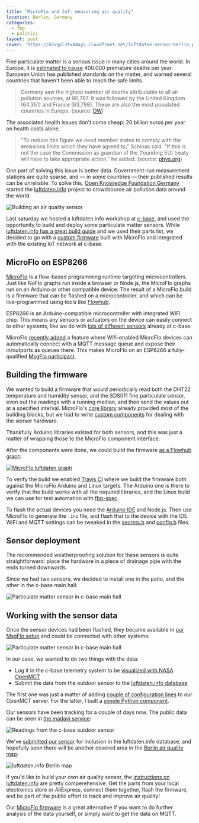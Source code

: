 ```yaml
---
title: "MicroFlo and IoT: measuring air quality"
location: Berlin, Germany
categories:
  - fbp
  - politics
layout: post
cover: 'https://d2vqpl3tx84ay5.cloudfront.net/luftdaten-sensor-berlin.png'
---
```

Fine particulate matter is a serious issue in many cities around the world. In Europe, it is [estimated to cause](https://ec.europa.eu/jrc/en/news/air-quality-atlas-europe-mapping-sources-fine-particulate-matter) 400.000 premature deaths per year. European Union has published standards on the matter, and warned several countries that haven't been able to reach the safe limits.

> Germany saw the highest number of deaths attributable to all air pollution sources, at 80,767. It was followed by the United Kingdom (64,351) and France (63,798). These are also the most populated countries in Europe. (source: [DW](http://www.dw.com/en/air-pollution-kills-half-a-million-people-in-europe-eu-agency-reports/a-40920041))

The associated health issues don't come cheap: 20 billion euros per year on health costs alone.

> "To reduce this figure we need member states to comply with the emissions limits which they have agreed to," Schinas said. "If this is not the case the Commission as guardian of the (founding EU) treaty will have to take appropriate action," he added. (source: [phys.org](https://phys.org/news/2018-01-eu-summons-france-germany-uk.html))

One part of solving this issue is better data. Government-run measurement stations are quite sparse, and &mdash; in some countries &mdash; their published results can be unreliable. To solve this, [Open Knowledge Foundation Germany](https://okfn.de/en/) started the [luftdaten.info](https://luftdaten.info/) project to crowdsource air pollution data around the world.

![Building an air quality sensor](https://d2vqpl3tx84ay5.cloudfront.net/800x/luftdaten-sensor-workshop2.jpg)

Last saturday we hosted a luftdaten.info workshop at [c-base](https://c-base.org/), and used the opportunity to build and deploy some particulate matter sensors. While [luftdaten.info has a great build guide](https://luftdaten.info/en/construction-manual/) and we used their parts list, we decided to go with a [custom firmware](https://github.com/c-base/microflo-luftdaten) built with MicroFlo and integrated with the existing IoT network at c-base.

## MicroFlo on ESP8266

[MicroFlo](http://microflo.org/) is a flow-based programming runtime targeting microcontrollers. Just like NoFlo graphs run inside a browser or Node.js, the MicroFlo graphs run on an Arduino or other compatible device. The result of a MicroFlo build is a firmware that can be flashed on a microcontroller, and which can be live-programmed using tools like [Flowhub](https://flowhub.io/iot/).

ESP8266 is an Arduino-compatible microcontroller with integrated WiFi chip. This means any sensors or actuators on the device can easily connect to other systems, like we do with [lots of different sensors](https://github.com/c-base/c-flo/tree/master/devices) already at c-base.

MicroFlo [recently added](https://github.com/microflo/microflo/blob/master/CHANGES.md#microflo-063) a feature where Wifi-enabled MicroFlo devices can automatically connect with a MQTT message queue and expose their in/outports as queues there. This makes MicroFlo on an ESP8266 a fully-qualified [MsgFlo participant](https://msgflo.org/).

## Building the firmware

We wanted to build a firmware that would periodically read both the DHT22 temperature and humidity sensor, and the SDS011 fine particulate sensor, even out the readings with a running median, and then send the values out at a specified interval. MicroFlo's [core library](https://github.com/microflo/microflo-core) already provided most of the building blocks, but we had to write [custom components](https://github.com/c-base/microflo-luftdaten/tree/master/components) for dealing with the sensor hardware.

Thankfully Arduino libraries existed for both sensors, and this was just a matter of wrapping those to the MicroFlo component interface.

After the components were done, we could build the firmware [as a Flowhub graph](http://app.flowhub.io/#github/c-base/microflo-luftdaten):

[![MicroFlo luftdaten graph](https://d2vqpl3tx84ay5.cloudfront.net/800x/microflo-luftdaten-graph.png)](http://app.flowhub.io/#github/c-base/microflo-luftdaten)

To verify the build we enabled [Travis CI](https://travis-ci.org/) where we build the firmware both against the MicroFlo Arduino and Linux targets. The Arduino one is there to verify that the build works with all the required libraries, and the Linux build we can use for test automation with [fbp-spec](https://github.com/flowbased/fbp-spec).

To flash the actual devices you need the [Arduino IDE](https://www.arduino.cc/en/Main/Software) and Node.js. Then use MicroFlo to generate the `.ino` file, and flash that to the device with the IDE. WiFi and MQTT settings can be tweaked in the [secrets.h](https://github.com/c-base/microflo-luftdaten/blob/master/secrets.example.h) and [config.h](https://github.com/c-base/microflo-luftdaten/blob/master/config.h) files.
## Sensor deployment

The recommended weatherproofing solution for these sensors is quite straightforward: place the hardware in a piece of drainage pipe with the ends turned downwards.

Since we had two sensors, we decided to install one in the patio, and the other in the c-base main hall:

![Particulate matter sensor in c-base main hall](https://d2vqpl3tx84ay5.cloudfront.net/800x/luftdaten-sensor-mainhall.jpg)

## Working with the sensor data

Once the sensor devices had been flashed, they became available in [our MsgFlo setup](https://github.com/c-base/c-flo) and could be connected with other systems:

![Particulate matter sensor in c-base main hall](https://d2vqpl3tx84ay5.cloudfront.net/800x/luftdaten-sensor-msgflo.png)

In our case, we wanted to do two things with the data:

* Log it in the c-base telemetry system to be [visualized with NASA OpenMCT](/blog/nasa-openmct-iot-dashboard/)
* Submit the data from the outdoor sensor to the [luftdaten.info database](https://luftdaten.info/)

The first one was just a matter of adding [couple of configuration lines](https://github.com/c-base/cbeam-telemetry-server/pull/61) to our OpenMCT server. For the latter, I built a [simple Python component](https://github.com/c-base/c-flo/blob/master/components/SendToLuftDaten.py).

Our sensors have been tracking for a couple of days now. The public data can be seen in [the madavi service](https://www.madavi.de/sensor/graph.php?sensor=msgflo-00000042-sds011):

![Readings from the c-base outdoor sensor](https://d2vqpl3tx84ay5.cloudfront.net/800x/luftdaten-sensor-madavi.png)

We've [submitted our sensor](http://luftdaten.info/feinstaubsensor-bauen/#feinstaubsensor-konfiguration) for inclusion in the luftdaten.info database, and hopefully soon there will be another covered area in the [Berlin air quality map](http://berlin.maps.luftdaten.info/#13/52.5150/13.4211):


![luftdaten.info Berlin map](https://d2vqpl3tx84ay5.cloudfront.net/800x/luftdaten-sensor-berlin.png)

If you'd like to build your own air quality sensor, the [instructions on luftdaten.info](https://luftdaten.info/en/construction-manual/) are pretty comperehensive. Get the parts from your local electronics store or AliExpress, connect them together, flash the firmware, and be part of the public effort to track and improve air quality!

Our [MicroFlo firmware](https://github.com/c-base/microflo-luftdaten) is a great alternative if you want to do further analysis of the data yourself, or simply want to get the data on MQTT.
